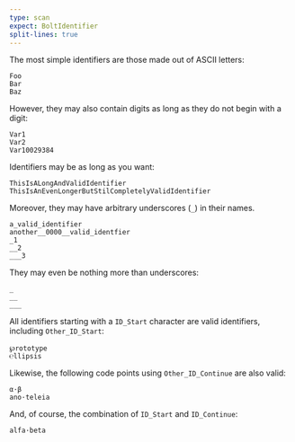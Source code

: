 ```yaml
---
type: scan
expect: BoltIdentifier
split-lines: true
---
```


The most simple identifiers are those made out of ASCII letters:

```
Foo
Bar
Baz
```

However, they may also contain digits as long as they do not begin with a
digit:

```
Var1
Var2
Var10029384
```

Identifiers may be as long as you want:

```
ThisIsALongAndValidIdentifier
ThisIsAnEvenLongerButStilCompletelyValidIdentifier
```

Moreover, they may have arbitrary underscores (`_`) in their names.

```
a_valid_identifier
another__0000__valid_identfier
_1
__2
___3
```

They may even be nothing more than underscores:

```
_
__
___
```

All identifiers starting with a `ID_Start` character are valid identifiers,
including `Other_ID_Start`:

```
℘rototype
℮llipsis
```

Likewise, the following code points using `Other_ID_Continue` are also valid:

```
α·β
ano·teleia
```

And, of course, the combination of `ID_Start` and `ID_Continue`:

```
alfa·beta
```

